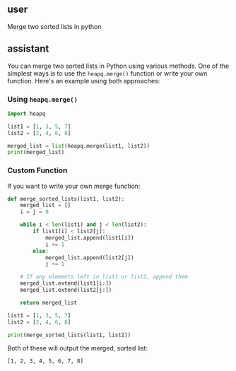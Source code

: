 ## user
Merge two sorted lists in python 
## assistant

You can merge two sorted lists in Python using various methods. One of the simplest ways is to use the `heapq.merge()` function or write your own function. Here's an example using both approaches:

### Using `heapq.merge()`
```python
import heapq

list1 = [1, 3, 5, 7]
list2 = [2, 4, 6, 8]

merged_list = list(heapq.merge(list1, list2))
print(merged_list)
```

### Custom Function
If you want to write your own merge function:

```python
def merge_sorted_lists(list1, list2):
    merged_list = []
    i = j = 0

    while i < len(list1) and j < len(list2):
        if list1[i] < list2[j]:
            merged_list.append(list1[i])
            i += 1
        else:
            merged_list.append(list2[j])
            j += 1

    # If any elements left in list1 or list2, append them
    merged_list.extend(list1[i:])
    merged_list.extend(list2[j:])

    return merged_list

list1 = [1, 3, 5, 7]
list2 = [2, 4, 6, 8]

print(merge_sorted_lists(list1, list2))
```

Both of these will output the merged, sorted list:
```
[1, 2, 3, 4, 5, 6, 7, 8]
```